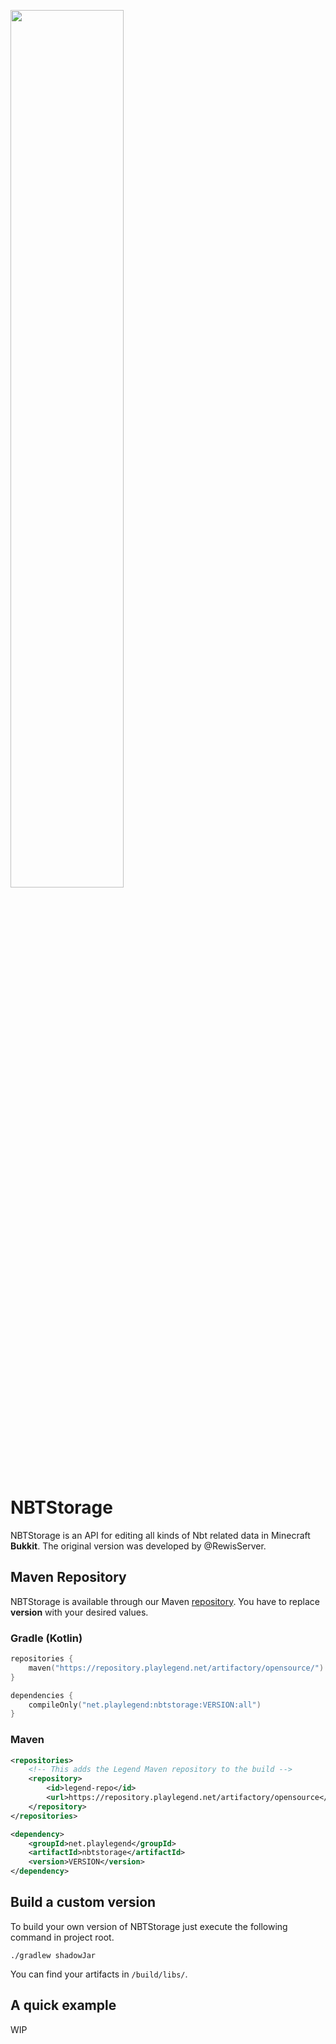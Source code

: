 <a href="https://playlegend.net"><img src="https://static.playlegend.net/full-logo-stone-highres.png" width="60%"></a>

# NBTStorage
NBTStorage is an API for editing all kinds of Nbt related data in Minecraft **Bukkit**.
The original version was developed by @RewisServer.

## Maven Repository
NBTStorage is available through our Maven [repository](https://repository.playlegend.net).
You have to replace **version** with your desired values. 

### Gradle (Kotlin)
```kotlin
repositories {
    maven("https://repository.playlegend.net/artifactory/opensource/")
}

dependencies {
    compileOnly("net.playlegend:nbtstorage:VERSION:all")
}
```

### Maven
```xml
<repositories>
    <!-- This adds the Legend Maven repository to the build -->
    <repository>
        <id>legend-repo</id>
        <url>https://repository.playlegend.net/artifactory/opensource</url>
    </repository>
</repositories>

<dependency>
    <groupId>net.playlegend</groupId>
    <artifactId>nbtstorage</artifactId>
    <version>VERSION</version>
</dependency>
```

## Build a custom version
To build your own version of NBTStorage just execute the following command in project root.
```shell script
./gradlew shadowJar
```
You can find your artifacts in `/build/libs/`.

## A quick example
WIP
